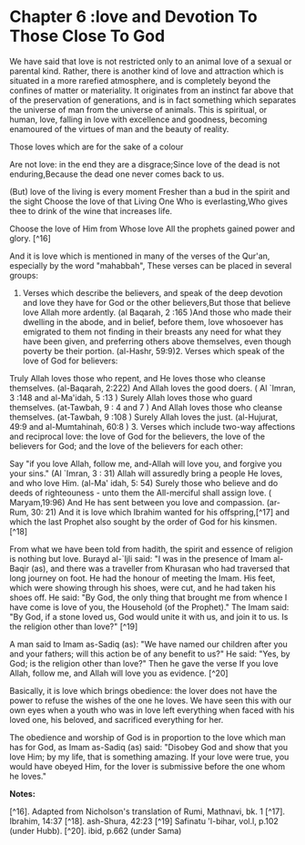 Chapter 6 :love and Devotion To Those Close To God
==================================================

We have said that love is not restricted only to an animal love of a
sexual or parental kind. Rather, there is another kind of love and
attraction which is situated in a more rarefied atmosphere, and is
completely beyond the confines of matter or materiality. It originates
from an instinct far above that of the preservation of generations, and
is in fact something which separates the universe of man from the
universe of animals. This is spiritual, or human, love, falling in love
with excellence and goodness, becoming enamoured of the virtues of man
and the beauty of reality.

Those loves which are for the sake of a colour

Are not love: in the end they are a disgrace;Since love of the dead is
not enduring,Because the dead one never comes back to us.

(But) love of the living is every moment Fresher than a bud in the
spirit and the sight Choose the love of that Living One Who is
everlasting,Who gives thee to drink of the wine that increases life.

Choose the love of Him from Whose love All the prophets gained power
and glory. [^16]

And it is love which is mentioned in many of the verses of the Qur'an,
especially by the word "mahabbah", These verses can be placed in several
groups:

1. Verses which describe the believers, and speak of the deep devotion
and love they have for God or the other believers,But those that believe
love Allah more ardently. (al Baqarah, 2 :165 )And those who made their
dwelling in the abode, and in belief, before them, love whosoever has
emigrated to them not finding in their breasts any need for what they
have been given, and preferring others above themselves, even though
poverty be their portion. (al-Hashr, 59:9)2. Verses which speak of the
love of God for believers:

Truly Allah loves those who repent, and He loves those who cleanse
themselves. (al-Baqarah, 2:222)
And Allah loves the good doers. ( Al \`Imran, 3 :148 and al-Ma'idah, 5
:13 )
Surely Allah loves those who guard themselves. (at-Tawbah, 9 : 4 and 7
)
And Allah loves those who cleanse themselves. (at-Tawbah, 9 :108 )
Surely Allah loves the just. (al-Hujurat, 49:9 and al-Mumtahinah, 60:8
)
3. Verses which include two-way affections and reciprocal love: the
love of God for the believers, the love of the believers for God; and
the love of the believers for each other:

Say "if you love Allah, follow me, and-Allah will love you, and forgive
you your sins." (Al \`Imran, 3 : 31)
Allah will assuredly bring a people He loves, and who love Him. (al-Ma'
idah, 5: 54)
Surely those who believe and do deeds of righteouness - unto them the
All-merciful shall assign love. ( Maryam,19:96)
And He has sent between you love and compassion. (ar-Rum, 30: 21)
And it is love which Ibrahim wanted for his offspring,[^17] and which
the last Prophet also sought by the order of God for his kinsmen. [^18]

From what we have been told from hadith, the spirit and essence of
religion is nothing but love. Burayd al-\`Ijli said: "I was in the
presence of Imam al-Baqir (as), and there was a traveller from Khurasan
who had traversed that long journey on foot. He had the honour of
meeting the Imam. His feet, which were showing through his shoes, were
cut, and he had taken his shoes off. He said: "By God, the only thing
that brought me from whence I have come is love of you, the Household
(of the Prophet)." The Imam said: "By God, if a stone loved us, God
would unite it with us, and join it to us. Is the religion other than
love?" [^19]

A man said to Imam as-Sadiq (as): "We have named our children after you
and your fathers; will this action be of any benefit to us?" He said:
"Yes, by God; is the religion other than love?" Then he gave the verse
If you love Allah, follow me, and Allah will love you as evidence.
[^20]

Basically, it is love which brings obedience: the lover does not have
the power to refuse the wishes of the one he loves. We have seen this
with our own eyes when a youth who was in love left everything when
faced with his loved one, his beloved, and sacrificed everything for
her.

The obedience and worship of God is in proportion to the love which man
has for God, as Imam as-Sadiq (as) said: "Disobey God and show that you
love Him; by my life, that is something amazing. If your love were true,
you would have obeyed Him, for the lover is submissive before the one
whom he loves."

**Notes:**

[^16]. Adapted from Nicholson's translation of Rumi, Mathnavi, bk. 1
[^17]. Ibrahim, 14:37
[^18]. ash-Shura, 42:23
[^19] Safinatu 'l-bihar, vol.l, p.102 (under Hubb).
[^20]. ibid, p.662 (under Sama)

